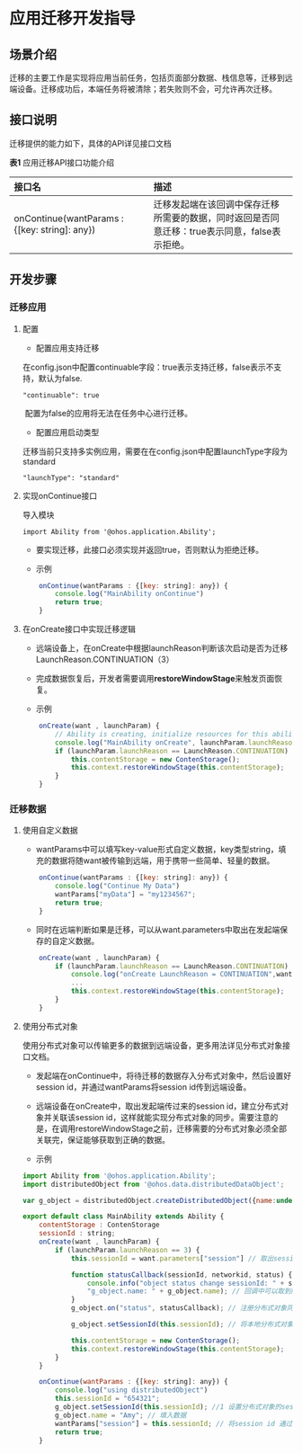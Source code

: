 # 应用迁移开发指导

## 场景介绍

迁移的主要工作是实现将应用当前任务，包括页面部分数据、栈信息等，迁移到远端设备。迁移成功后，本端任务将被清除；若失败则不会，可允许再次迁移。

  

## 接口说明

迁移提供的能力如下，具体的API详见接口文档

**表1** 应用迁移API接口功能介绍

|接口名 | 描述|
|:------ | :------|
| onContinue(wantParams : {[key: string]: any}) | 迁移发起端在该回调中保存迁移所需要的数据，同时返回是否同意迁移：true表示同意，false表示拒绝。 |



## 开发步骤

### 迁移应用



1. 配置

   - 配置应用支持迁移

   ​    在config.json中配置continuable字段：true表示支持迁移，false表示不支持，默认为false.

   ```
   "continuable": true
   ```

   ​    配置为false的应用将无法在任务中心进行迁移。

   * 配置应用启动类型

   ​    迁移当前只支持多实例应用，需要在在config.json中配置launchType字段为standard

   ```
   "launchType": "standard"
   ```

   

2. 实现onContinue接口 

   导入模块

   ```
   import Ability from '@ohos.application.Ability';
   ```

   - 要实现迁移，此接口必须实现并返回true，否则默认为拒绝迁移。


   - 示例

   ```javascript
       onContinue(wantParams : {[key: string]: any}) {
           console.log("MainAbility onContinue")
           return true;
       }
   ```

   

3. 在onCreate接口中实现迁移逻辑

   - 远端设备上，在onCreate中根据launchReason判断该次启动是否为迁移LaunchReason.CONTINUATION（3）

   
   - 完成数据恢复后，开发者需要调用**restoreWindowStage**来触发页面恢复。
   

   * 示例
   
   ```javascript
       onCreate(want , launchParam) {
           // Ability is creating, initialize resources for this ability
           console.log("MainAbility onCreate", launchParam.launchReason);
           if (launchParam.launchReason == LaunchReason.CONTINUATION) {
               this.contentStorage = new ContenStorage();
               this.context.restoreWindowStage(this.contentStorage);
           }
       }
   
   ```
   
   

### 迁移数据

1. 使用自定义数据

   - wantParams中可以填写key-value形式自定义数据，key类型string，填充的数据将随want被传输到远端，用于携带一些简单、轻量的数据。


   ```javascript
       onContinue(wantParams : {[key: string]: any}) {
           console.log("Continue My Data")
           wantParams["myData"] = "my1234567";
           return true;
       }
   ```

   - 同时在远端判断如果是迁移，可以从want.parameters中取出在发起端保存的自定义数据。

   ```javascript
       onCreate(want , launchParam) {
           if (launchParam.launchReason == LaunchReason.CONTINUATION) {
               console.log("onCreate LaunchReason = CONTINUATION",want.parameters["myData"]); // my1234567
               ...
               this.context.restoreWindowStage(this.contentStorage);
           }
       }
   
   ```

   

2. 使用分布式对象

   使用分布式对象可以传输更多的数据到远端设备，更多用法详见分布式对象接口文档。

   - 发起端在onContinue中，将待迁移的数据存入分布式对象中，然后设置好session id，并通过wantParams将session id传到远端设备。


   - 远端设备在onCreate中，取出发起端传过来的session id，建立分布式对象并关联该session id，这样就能实现分布式对象的同步。需要注意的是，在调用restoreWindowStage之前，迁移需要的分布式对象必须全部关联完，保证能够获取到正确的数据。


   * 示例

   ```javascript
   import Ability from '@ohos.application.Ability';
   import distributedObject from '@ohos.data.distributedDataObject';
   
   var g_object = distributedObject.createDistributedObject({name:undefined});
   
   export default class MainAbility extends Ability {
       contentStorage : ContenStorage
       sessionId : string;
       onCreate(want , launchParam) {
           if (launchParam.launchReason == 3) {
               this.sessionId = want.parameters["session"] // 取出session id
   
               function statusCallback(sessionId, networkid, status) {
                   console.info("object status change sessionId: " + sessionId + " status: " + status +
                   "g_object.name: " + g_object.name); // 回调中可以取到同步过来的分布式对象内容 name = Amy
               }
               g_object.on("status", statusCallback); // 注册分布式对象同步结果的监听
   
               g_object.setSessionId(this.sessionId); // 将本地分布式对象也关联发起端的session id
   
               this.contentStorage = new ContenStorage();
               this.context.restoreWindowStage(this.contentStorage);
           }
       }
   
       onContinue(wantParams : {[key: string]: any}) {
           console.log("using distributedObject")
           this.sessionId = "654321";
           g_object.setSessionId(this.sessionId); //1 设置分布式对象的session id
           g_object.name = "Amy"; // 填入数据
           wantParams["session"] = this.sessionId; // 将session id 通过want传到远端
           return true;
       }
   ```

   





